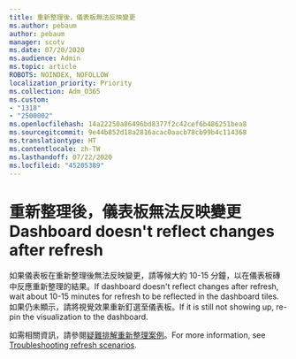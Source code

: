 ```yaml
---
title: 重新整理後，儀表板無法反映變更
ms.author: pebaum
author: pebaum
manager: scotv
ms.date: 07/20/2020
ms.audience: Admin
ms.topic: article
ROBOTS: NOINDEX, NOFOLLOW
localization_priority: Priority
ms.collection: Adm_O365
ms.custom:
- "1318"
- "2500002"
ms.openlocfilehash: 14a22250a86496bd8377f2c42cef6b486251bea8
ms.sourcegitcommit: 9e44b852d18a2816acac0aacb78cb99b4c114368
ms.translationtype: HT
ms.contentlocale: zh-TW
ms.lasthandoff: 07/22/2020
ms.locfileid: "45205389"
---
```

# <a name="dashboard-doesnt-reflect-changes-after-refresh"></a><span data-ttu-id="1d472-102">重新整理後，儀表板無法反映變更</span><span class="sxs-lookup"><span data-stu-id="1d472-102">Dashboard doesn't reflect changes after refresh</span></span>

<span data-ttu-id="1d472-103">如果儀表板在重新整理後無法反映變更，請等候大約 10-15 分鐘，以在儀表板磚中反應重新整理的結果。</span><span class="sxs-lookup"><span data-stu-id="1d472-103">If dashboard doesn't reflect changes after refresh, wait about 10-15 minutes for refresh to be reflected in the dashboard tiles.</span></span> <span data-ttu-id="1d472-104">如果仍未顯示，請將視覺效果重新釘選至儀表板。</span><span class="sxs-lookup"><span data-stu-id="1d472-104">If it is still not showing up, re-pin the visualization to the dashboard.</span></span>

<span data-ttu-id="1d472-105">如需相關資訊，請參閱[疑難排解重新整理案例](https://docs.microsoft.com/power-bi/refresh-troubleshooting-refresh-scenarios)。</span><span class="sxs-lookup"><span data-stu-id="1d472-105">For more information, see [Troubleshooting refresh scenarios](https://docs.microsoft.com/power-bi/refresh-troubleshooting-refresh-scenarios).</span></span>
